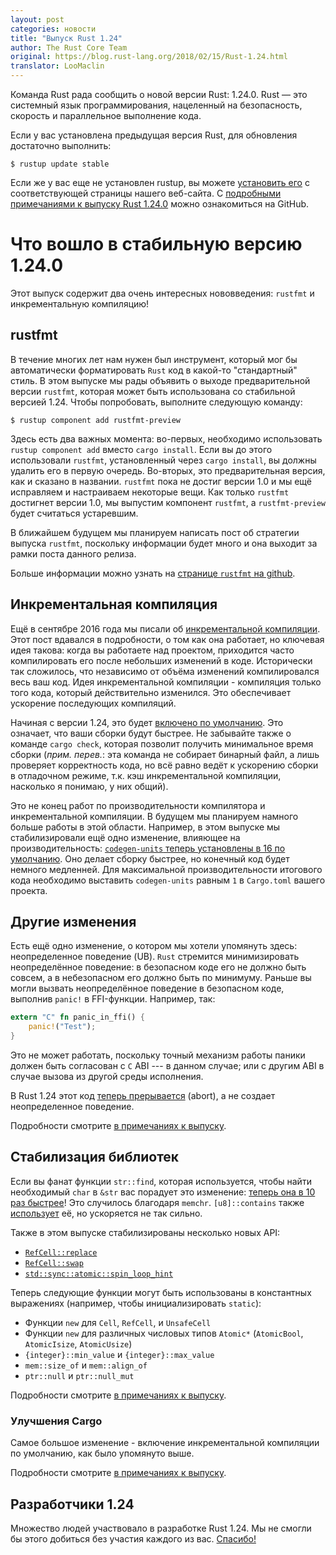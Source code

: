 ```yaml
---
layout: post
categories: новости
title: "Выпуск Rust 1.24"
author: The Rust Core Team
original: https://blog.rust-lang.org/2018/02/15/Rust-1.24.html
translator: LooMaclin
---
```


Команда Rust рада сообщить о новой версии Rust: 1.24.0. Rust — это системный
язык программирования, нацеленный на безопасность, скорость и параллельное
выполнение кода.

Если у вас установлена предыдущая версия Rust, для обновления достаточно
выполнить:

```
$ rustup update stable
```

Если же у вас еще не установлен rustup, вы можете [установить его][install] с
соответствующей страницы нашего веб-сайта. С
[подробными примечаниями к выпуску Rust 1.24.0][notes] можно ознакомиться на
GitHub.

[install]: https://www.rust-lang.org/install.html
[notes]: https://github.com/rust-lang/rust/blob/master/RELEASES.md#version-1240-2018-02-15

# Что вошло в стабильную версию 1.24.0

Этот выпуск содержит два очень интересных нововведения:
`rustfmt` и инкрементальную компиляцию!

<!--cut-->

## rustfmt

В течение многих лет нам нужен был инструмент, который мог бы автоматически
форматировать `Rust` код в какой-то "стандартный" стиль.
В этом выпуске мы рады объявить о выходе предварительной версии `rustfmt`,
которая может быть использована со стабильной версией 1.24.
Чтобы попробовать, выполните следующую команду:

```
$ rustup component add rustfmt-preview
```

Здесь есть два важных момента: во-первых, необходимо использовать
`rustup component add` вместо `cargo install`.
Если вы до этого использовали `rustfmt`, установленный через `cargo install`,
вы должны удалить его в первую очередь.
Во-вторых, это предварительная версия, как и сказано в названии.
`rustfmt` пока не достиг версии 1.0 и мы ещё исправляем и настраиваем некоторые
вещи. Как только `rustfmt` достигнет версии 1.0, мы выпустим компонент `rustfmt`,
а `rustfmt-preview` будет считаться устаревшим.

В ближайшем будущем мы планируем написать пост об стратегии выпуска `rustfmt`,
поскольку информации будет много и она выходит за рамки поста данного релиза.

Больше информации можно узнать на
[странице `rustfmt` на github](https://github.com/rust-lang-nursery/rustfmt).

## Инкрементальная компиляция

Ещё в сентябре 2016 года мы писали об
[инкрементальной компиляции](https://blog.rust-lang.org/2016/09/08/incremental.html).
Этот пост вдавался в подробности, о том как она работает,
но ключевая идея такова: когда вы работаете
над проектом, приходится часто компилировать его после небольших изменений в коде.
Исторически так сложилось, что независимо от объёма изменений компилировался весь ваш код.
Идея инкрементальной компиляции - компиляция только того кода,
который действительно изменился. Это обеспечивает ускорение последующих компиляций.

Начиная с версии 1.24, это будет [включено по умолчанию](https://github.com/rust-lang/cargo/pull/4817).
Это означает, что ваши сборки
будут быстрее. Не забывайте также о команде `cargo check`, которая позволит
получить минимальное время сборки (*прим. перев.*:
эта команда не собирает бинарный файл, а лишь проверяет корректность кода,
но всё равно ведёт к ускорению сборки в отладочном режиме,
т.к. кэш инкрементальной компиляции, насколько я понимаю, у них общий).

Это не конец работ по производительности компилятора и инкрементальной
компиляции. В будущем мы планируем намного больше работы в этой области. 
Например, в этом выпуске мы стабилизировали ещё одно изменение, влияющее на производительность:
[`codegen-units` теперь установлены в 16 по умолчанию](https://github.com/rust-lang/rust/pull/46910).
Оно делает сборку быстрее, но конечный код будет немного медленней.
Для максимальной производительности итогового кода необходимо выставить
`codegen-units` равным `1` в `Cargo.toml` вашего проекта.

## Другие изменения

Есть ещё одно изменение, о котором мы хотели упомянуть здесь: неопределенное поведение (UB).
`Rust` стремится минимизировать неопределённое поведение: в безопасном коде его не должно быть совсем,
а в небезопасном его должно быть по минимуму.
Раньше вы могли вызвать неопределённое поведение в безопасном коде, 
выполнив `panic!` в FFI-функции. Например, так:

```rust
extern "C" fn panic_in_ffi() {
    panic!("Test");
}
```

Это не может работать, поскольку точный механизм работы паники должен быть
согласован с `C` ABI --- в данном случае; или с другим ABI в
случае вызова из другой среды исполнения.

В Rust 1.24 этот код
[теперь прерывается](https://github.com/rust-lang/rust/pull/46833) (abort),
а не создает неопределенное поведение.

Подробности смотрите [в примечаниях к выпуску][notes].

## Стабилизация библиотек

Если вы фанат функции `str::find`, которая используется, чтобы найти необходимый
`char` в `&str` вас порадует это изменение:
[теперь она в 10 раз быстрее](https://github.com/rust-lang/rust/pull/46735)!
Это случилось благодаря `memchr`. `[u8]::contains` также
[использует](https://github.com/rust-lang/rust/pull/46713) её, но ускоряется
не так сильно.

Также в этом выпуске стабилизированы несколько новых API:

- [`RefCell::replace`]
- [`RefCell::swap`]
- [`std::sync::atomic::spin_loop_hint`]

[`RefCell::replace`]: https://doc.rust-lang.org/std/cell/struct.RefCell.html#method.replace
[`RefCell::swap`]: https://doc.rust-lang.org/std/cell/struct.RefCell.html#method.swap
[`std::sync::atomic::spin_loop_hint`]: https://doc.rust-lang.org/std/sync/atomic/fn.spin_loop_hint.html

Теперь следующие функции могут быть использованы в константных выражениях
(например, чтобы инициализировать `static`):
- Функции `new`  для `Cell`, `RefCell`, и `UnsafeCell`
- Функции `new` для различных числовых типов `Atomic*` (`AtomicBool`,
`AtomicIsize`, `AtomicUsize`)
- `{integer}::min_value` и `{integer}::max_value`
- `mem::size_of` и `mem::align_of`
- `ptr::null` и `ptr::null_mut`

Подробности смотрите [в примечаниях к выпуску][notes].

### Улучшения Cargo

Самое большое изменение - включение инкрементальной компиляции по умолчанию, как
было упомянуто выше.

Подробности смотрите [в примечаниях к выпуску][notes].

## Разработчики 1.24

Множество людей участвовало в разработке Rust 1.24. Мы не смогли бы этого
добиться без участия каждого из вас.
[Спасибо!](https://blog.rust-lang.org/2018/02/15/Rust-1.24.html)
